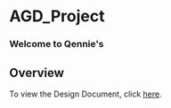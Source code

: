 # AGD_Project

### Welcome to Qennie's

## Overview

To view the Design Document, click 
[here](https://docs.google.com/document/d/18fyP_4DLadryM1rpx-E4aTTFhpRg8qVE3imM9cclT34/edit?usp=sharing).

